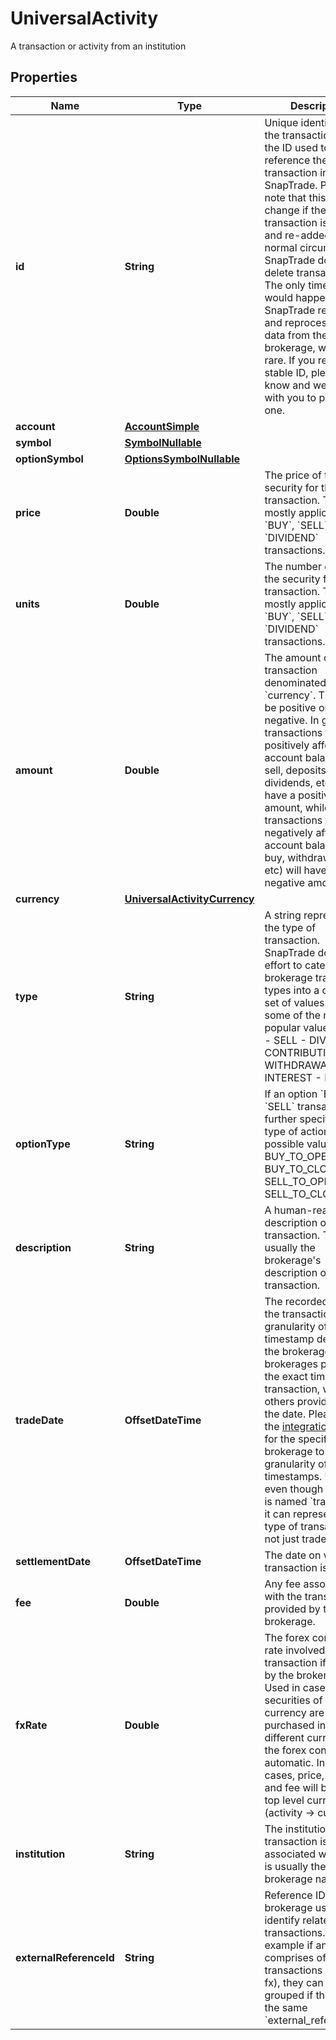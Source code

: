 

# UniversalActivity

A transaction or activity from an institution

## Properties

| Name | Type | Description | Notes |
|------------ | ------------- | ------------- | -------------|
|**id** | **String** | Unique identifier for the transaction. This is the ID used to reference the transaction in SnapTrade.   Please note that this ID _can_ change if the transaction is deleted and re-added. Under normal circumstances, SnapTrade does not delete transactions. The only time this would happen is if SnapTrade re-fetches and reprocesses the data from the brokerage, which is rare. If you require a stable ID, please let us know and we can work with you to provide one.  |  [optional] |
|**account** | [**AccountSimple**](AccountSimple.md) |  |  [optional] |
|**symbol** | [**SymbolNullable**](SymbolNullable.md) |  |  [optional] |
|**optionSymbol** | [**OptionsSymbolNullable**](OptionsSymbolNullable.md) |  |  [optional] |
|**price** | **Double** | The price of the security for the transaction. This is mostly applicable to &#x60;BUY&#x60;, &#x60;SELL&#x60;, and &#x60;DIVIDEND&#x60; transactions. |  [optional] |
|**units** | **Double** | The number of units of the security for the transaction. This is mostly applicable to &#x60;BUY&#x60;, &#x60;SELL&#x60;, and &#x60;DIVIDEND&#x60; transactions. |  [optional] |
|**amount** | **Double** | The amount of the transaction denominated in &#x60;currency&#x60;. This can be positive or negative. In general, transactions that positively affect the account balance (like sell, deposits, dividends, etc) will have a positive amount, while transactions that negatively affect the account balance (like buy, withdrawals, fees, etc) will have a negative amount. |  [optional] |
|**currency** | [**UniversalActivityCurrency**](UniversalActivityCurrency.md) |  |  [optional] |
|**type** | **String** | A string representing the type of transaction. SnapTrade does a best effort to categorize the brokerage transaction types into a common set of values. Here are some of the most popular values:   - BUY   - SELL   - DIVIDEND   - CONTRIBUTION   - WITHDRAWAL   - REI   - INTEREST   - FEE  |  [optional] |
|**optionType** | **String** | If an option &#x60;BUY&#x60; or &#x60;SELL&#x60; transaction, this further specifies the type of action. The possible values are: - BUY_TO_OPEN - BUY_TO_CLOSE - SELL_TO_OPEN - SELL_TO_CLOSE  |  [optional] |
|**description** | **String** | A human-readable description of the transaction. This is usually the brokerage&#39;s description of the transaction. |  [optional] |
|**tradeDate** | **OffsetDateTime** | The recorded time for the transaction. The granularity of this timestamp depends on the brokerage. Some brokerages provide the exact time of the transaction, while others provide only the date. Please check the [integrations page](https://snaptrade.notion.site/66793431ad0b416489eaabaf248d0afb?v&#x3D;6fab8012ade6441fa0c6d9af9c55ce3a) for the specific brokerage to see the granularity of the timestamps. Note that even though the field is named &#x60;trade_date&#x60;, it can represent any type of transaction, not just trades. |  [optional] |
|**settlementDate** | **OffsetDateTime** | The date on which the transaction is settled. |  [optional] |
|**fee** | **Double** | Any fee associated with the transaction if provided by the brokerage. |  [optional] |
|**fxRate** | **Double** | The forex conversion rate involved in the transaction if provided by the brokerage. Used in cases where securities of one currency are purchased in a different currency, and the forex conversion is automatic. In those cases, price, amount and fee will be in the top level currency (activity -&gt; currency) |  [optional] |
|**institution** | **String** | The institution that the transaction is associated with. This is usually the brokerage name. |  [optional] |
|**externalReferenceId** | **String** | Reference ID from brokerage used to identify related transactions. For example if an order comprises of several transactions (buy, fee, fx), they can be grouped if they share the same &#x60;external_reference_id&#x60; |  [optional] |



